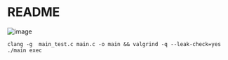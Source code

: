 # README

![image](https://github.com/SamJoan/advent-of-code-2023/assets/152786/b443e831-4e6e-4e1e-9ea3-e36d70bc1fbb)


```
clang -g  main_test.c main.c -o main && valgrind -q --leak-check=yes ./main exec
```

